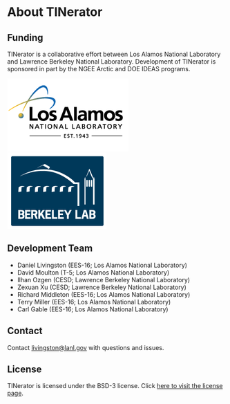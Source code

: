 # About TINerator

## Funding

TINerator is a collaborative effort between Los Alamos National Laboratory and
Lawrence Berkeley National Laboratory. Development of TINerator is sponsored in
part by the NGEE Arctic and DOE IDEAS programs.

![](assets/images/lanl_logo.png)
![](assets/images/lbl_logo.png)

## Development Team

* Daniel Livingston (EES-16; Los Alamos National Laboratory)
* David Moulton (T-5; Los Alamos National Laboratory)
* Ilhan Ozgen (CESD; Lawrence Berkeley National Laboratory)
* Zexuan Xu (CESD; Lawrence Berkeley National Laboratory)
* Richard Middleton (EES-16; Los Alamos National Laboratory)
* Terry Miller (EES-16; Los Alamos National Laboratory)
* Carl Gable (EES-16; Los Alamos National Laboratory)

## Contact

Contact [livingston@lanl.gov](mailto:livingston@lanl.gov) with questions and issues.

## License

TINerator is licensed under the BSD-3 license. Click [here to visit the license page](license.md).